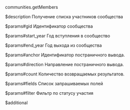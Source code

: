 communities.getMembers

$description
Получение списка участников сообщества

$params#gid
Идентификатор сообщества

$params#start_year
Год вступления в сообщество

$params#end_year
Год выхода из сообщества

$params#anchor
Идентификатор постраничного вывода.

$params#direction
Направление постраничного вывода.

$params#count
Количество возвращаемых результатов.

$params#fields
Список запрашиваемых полей

$params#filter
Фильтр по статусу участия

$additional

